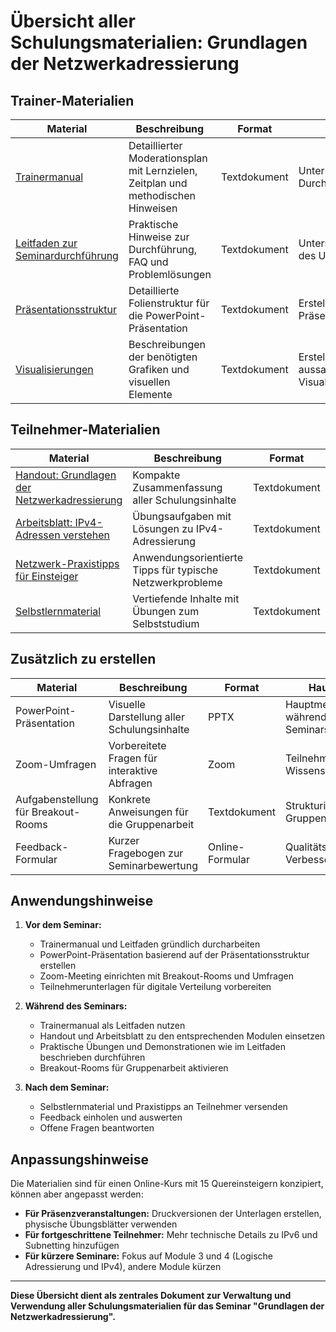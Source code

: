 # Übersicht aller Schulungsmaterialien: Grundlagen der Netzwerkadressierung

## Trainer-Materialien

| Material | Beschreibung | Format | Hauptzweck |
|----------|--------------|--------|------------|
| [Trainermanual](trainer-manual-netzwerkadressierung) | Detaillierter Moderationsplan mit Lernzielen, Zeitplan und methodischen Hinweisen | Textdokument | Unterrichtsvorbereitung, Durchführungshilfe |
| [Leitfaden zur Seminardurchführung](leitfaden-seminardurchfuehrung) | Praktische Hinweise zur Durchführung, FAQ und Problemlösungen | Textdokument | Unterstützung während des Unterrichts |
| [Präsentationsstruktur](praesentation-netzwerkadressierung) | Detaillierte Folienstruktur für die PowerPoint-Präsentation | Textdokument | Erstellung der visuellen Präsentation |
| [Visualisierungen](visualisierungen-netzwerkadressierung) | Beschreibungen der benötigten Grafiken und visuellen Elemente | Textdokument | Erstellung aussagekräftiger Visualisierungen |

## Teilnehmer-Materialien

| Material | Beschreibung | Format | Hauptzweck |
|----------|--------------|--------|------------|
| [Handout: Grundlagen der Netzwerkadressierung](handout-netzwerkadressierung) | Kompakte Zusammenfassung aller Schulungsinhalte | Textdokument | Nachschlagewerk während und nach dem Seminar |
| [Arbeitsblatt: IPv4-Adressen verstehen](arbeitsblatt-ipv4) | Übungsaufgaben mit Lösungen zu IPv4-Adressierung | Textdokument | Praktische Übung, Wissensüberprüfung |
| [Netzwerk-Praxistipps für Einsteiger](praxistipps-netzwerkadressierung) | Anwendungsorientierte Tipps für typische Netzwerkprobleme | Textdokument | Alltagsrelevante Hilfestellung |
| [Selbstlernmaterial](selbstlernmaterial-netzwerkadressierung) | Vertiefende Inhalte mit Übungen zum Selbststudium | Textdokument | Nachbereitung, Vertiefung des Gelernten |

## Zusätzlich zu erstellen

| Material | Beschreibung | Format | Hauptzweck |
|----------|--------------|--------|------------|
| PowerPoint-Präsentation | Visuelle Darstellung aller Schulungsinhalte | PPTX | Hauptmedium während des Seminars |
| Zoom-Umfragen | Vorbereitete Fragen für interaktive Abfragen | Zoom | Teilnehmeraktivierung, Wissensüberprüfung |
| Aufgabenstellung für Breakout-Rooms | Konkrete Anweisungen für die Gruppenarbeit | Textdokument | Strukturierte Gruppenübungen |
| Feedback-Formular | Kurzer Fragebogen zur Seminarbewertung | Online-Formular | Qualitätssicherung, Verbesserung |

## Anwendungshinweise

1. **Vor dem Seminar:**
   - Trainermanual und Leitfaden gründlich durcharbeiten
   - PowerPoint-Präsentation basierend auf der Präsentationsstruktur erstellen
   - Zoom-Meeting einrichten mit Breakout-Rooms und Umfragen
   - Teilnehmerunterlagen für digitale Verteilung vorbereiten

2. **Während des Seminars:**
   - Trainermanual als Leitfaden nutzen
   - Handout und Arbeitsblatt zu den entsprechenden Modulen einsetzen
   - Praktische Übungen und Demonstrationen wie im Leitfaden beschrieben durchführen
   - Breakout-Rooms für Gruppenarbeit aktivieren

3. **Nach dem Seminar:**
   - Selbstlernmaterial und Praxistipps an Teilnehmer versenden
   - Feedback einholen und auswerten
   - Offene Fragen beantworten

## Anpassungshinweise

Die Materialien sind für einen Online-Kurs mit 15 Quereinsteigern konzipiert, können aber angepasst werden:

- **Für Präsenzveranstaltungen:** Druckversionen der Unterlagen erstellen, physische Übungsblätter verwenden
- **Für fortgeschrittene Teilnehmer:** Mehr technische Details zu IPv6 und Subnetting hinzufügen
- **Für kürzere Seminare:** Fokus auf Module 3 und 4 (Logische Adressierung und IPv4), andere Module kürzen

---

**Diese Übersicht dient als zentrales Dokument zur Verwaltung und Verwendung aller Schulungsmaterialien für das Seminar "Grundlagen der Netzwerkadressierung".**